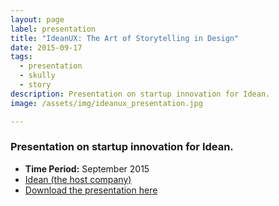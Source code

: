```yaml
---
layout: page
label: presentation
title: "IdeanUX: The Art of Storytelling in Design"
date: 2015-09-17
tags:
  - presentation
  - skully
  - story
description: Presentation on startup innovation for Idean. 
image: /assets/img/ideanux_presentation.jpg

---
```


### Presentation on startup innovation for Idean.


+ **Time Period:** September 2015
+ [Idean (the host company)](https://www.idean.com/)
+ [Download the presentation here](https://drive.google.com/file/d/19mmKh2puPM4OXDMxm3x0iGO3Be3sfAdl/view?usp=sharing)

<a href="/assets/img/ideanux_presentation.jpg" data-fancybox="gallery" data-caption="">
  <img src="/assets/img/ideanux_presentation.jpg" alt="" />
</a>